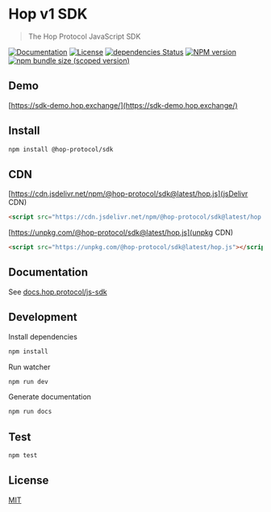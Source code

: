 # Hop v1 SDK

> The Hop Protocol JavaScript SDK

[![Documentation](https://img.shields.io/badge/documentation-available-green.svg?style=flat)](https://docs.hop.exchange/v/developer-docs/js-sdk/js-sdk)
[![License](http://img.shields.io/badge/license-MIT-blue.svg)](https://raw.githubusercontent.com/@hop-protocol/sdk/master/LICENSE)
[![dependencies Status](https://david-dm.org/@hop-protocol/sdk/status.svg)](https://david-dm.org/@hop-protocol/sdk)
[![NPM version](https://badge.fury.io/js/%40hop-protocol%2Fsdk.svg)](https://badge.fury.io/js/%40hop-protocol%2Fsdk)
[![npm bundle size (scoped version)](https://img.shields.io/bundlephobia/minzip/@hop-protocol/sdk/latest.svg)](https://bundlephobia.com/result?p=@hop-protocol/sdk@latest)

## Demo

[https://sdk-demo.hop.exchange/](https://sdk-demo.hop.exchange/)

## Install

```bash
npm install @hop-protocol/sdk
```

## CDN

[https://cdn.jsdelivr.net/npm/@hop-protocol/sdk@latest/hop.js](jsDelivr CDN)

```html
<script src="https://cdn.jsdelivr.net/npm/@hop-protocol/sdk@latest/hop.js"></script>
```

[https://unpkg.com/@hop-protocol/sdk@latest/hop.js](unpkg CDN)

```html
<script src="https://unpkg.com/@hop-protocol/sdk@latest/hop.js"></script>
```

## Documentation

See [docs.hop.protocol/js-sdk](https://docs.hop.exchange/js-sdk)

## Development

Install dependencies

```bash
npm install
```

Run watcher

```bash
npm run dev
```

Generate documentation

```bash
npm run docs
```

## Test

```bash
npm test
```

## License

[MIT](LICENSE)
